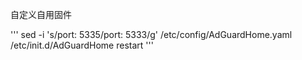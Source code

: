 自定义自用固件

'''
sed -i 's/port: 5335/port: 5333/g' /etc/config/AdGuardHome.yaml
/etc/init.d/AdGuardHome restart
'''
